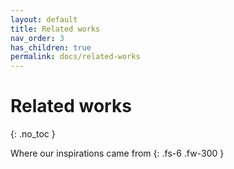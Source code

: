 ```yaml
---
layout: default
title: Related works
nav_order: 3
has_children: true
permalink: docs/related-works
---
```


# Related works
{: .no_toc }


Where our inspirations came from
{: .fs-6 .fw-300 }